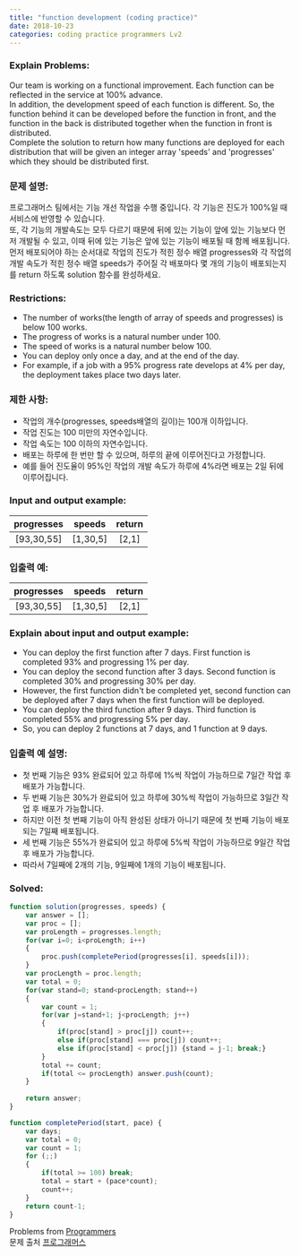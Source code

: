 ```yaml
---
title: "function development (coding practice)"
date: 2018-10-23
categories: coding practice programmers Lv2
---
```


### Explain Problems:
Our team is working on a functional improvement. Each function can be reflected in the service at 100% advance. <br>
In addition, the development speed of each function is different. So, the function behind it can be developed before the function in front, and the function in the back is distributed together when the function in front is distributed.<br>
Complete the solution to return how many functions are deployed for each distribution that will be given an integer array 'speeds' and 'progresses' which they should be distributed first. <br>

### 문제 설명:
프로그래머스 팀에서는 기능 개선 작업을 수행 중입니다. 각 기능은 진도가 100%일 때 서비스에 반영할 수 있습니다. <br>
또, 각 기능의 개발속도는 모두 다르기 때문에 뒤에 있는 기능이 앞에 있는 기능보다 먼저 개발될 수 있고, 이때 뒤에 있는 기능은 앞에 있는 기능이 배포될 때 함께 배포됩니다. <br>
먼저 배포되어야 하는 순서대로 작업의 진도가 적힌 정수 배열 progresses와 각 작업의 개발 속도가 적힌 정수 배열 speeds가 주어질 각 배포마다 몇 개의 기능이 배포되는지를 return 하도록 solution 함수를 완성하세요. <br>

### Restrictions: 
- The number of works(the length of array of speeds and progresses) is below 100 works.
- The progress of works is a natural number under 100.
- The speed of works is a natural number below 100.
- You can deploy only once a day, and at the end of the day.
- For example, if a job with a 95% progress rate develops at 4% per day, the deployment takes place two days later.

### 제한 사항:
- 작업의 개수(progresses, speeds배열의 길이)는 100개 이하입니다.
- 작업 진도는 100 미만의 자연수입니다.
- 작업 속도는 100 이하의 자연수입니다.
- 배포는 하루에 한 번만 할 수 있으며, 하루의 끝에 이루어진다고 가정합니다.
- 예를 들어 진도율이 95%인 작업의 개발 속도가 하루에 4%라면 배포는 2일 뒤에 이루어집니다.

### Input and output example:
|progresses|speeds|return|
|:---:     |:---: |:---: |
|[93,30,55]|[1,30,5]|[2,1]|

### 입출력 예:
|progresses|speeds|return|
|:---:     |:---: |:---: |
|[93,30,55]|[1,30,5]|[2,1]|

### Explain about input and output example:
- You can deploy the first function after 7 days. First function is completed 93% and progressing 1% per day.
- You can deploy the second function after 3 days. Second function is completed 30% and progressing 30% per day.
- However, the first function didn't be completed yet, second function can be deployed after 7 days when the first function will be deployed.
- You can deploy the third function after 9 days. Third function is completed 55% and progressing 5% per day.
- So, you can deploy 2 functions at 7 days, and 1 function at 9 days.

### 입출력 예 설명: 
- 첫 번째 기능은 93% 완료되어 있고 하루에 1%씩 작업이 가능하므로 7일간 작업 후 배포가 가능합니다.
- 두 번째 기능은 30%가 완료되어 있고 하루에 30%씩 작업이 가능하므로 3일간 작업 후 배포가 가능합니다.
- 하지만 이전 첫 번째 기능이 아직 완성된 상태가 아니기 때문에 첫 번째 기능이 배포되는 7일째 배포됩니다.
- 세 번째 기능은 55%가 완료되어 있고 하루에 5%씩 작업이 가능하므로 9일간 작업 후 배포가 가능합니다.
- 따라서 7일째에 2개의 기능, 9일째에 1개의 기능이 배포됩니다.

### Solved:
```javascript
function solution(progresses, speeds) {
    var answer = [];
    var proc = [];
    var proLength = progresses.length;
    for(var i=0; i<proLength; i++)
    {
        proc.push(completePeriod(progresses[i], speeds[i]));
    }
    var procLength = proc.length;
    var total = 0;
    for(var stand=0; stand<procLength; stand++)
    {
        var count = 1;
        for(var j=stand+1; j<procLength; j++)
        {
            if(proc[stand] > proc[j]) count++;
            else if(proc[stand] === proc[j]) count++;
            else if(proc[stand] < proc[j]) {stand = j-1; break;}
        }
        total += count;
        if(total <= procLength) answer.push(count);
    }
    
    return answer;
}

function completePeriod(start, pace) {
    var days;
    var total = 0;
    var count = 1;
    for (;;)
    {
        if(total >= 100) break;
        total = start + (pace*count);
        count++;
    }
    return count-1;
}
```
Problems from [Programmers](https://programmers.co.kr/) <br>
문제 출처 [프로그래머스](https://programmers.co.kr/)
